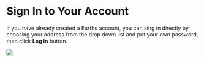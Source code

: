 # Sign In to Your Account

If you have already created a Earths account, you can sing in directly by choosing your address from the drop down list and put your own password, then click **Log in** button.

![](/_assets/login_page.png)
